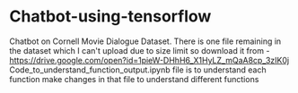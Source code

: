 # Chatbot-using-tensorflow
Chatbot on Cornell Movie Dialogue Dataset. 
There is one file remaining in the dataset which I can't upload due to size limit so download it from - https://drive.google.com/open?id=1pieW-DHhH6_X1HyLZ_mQaA8cp_3zIK0j
Code_to_understand_function_output.ipynb file is to understand each function make changes in that file to understand different functions
